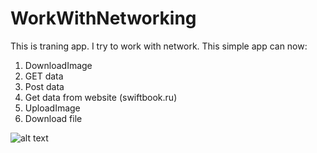 # WorkWithNetworking
This is traning app.
I try to work with network.
This simple app can now:
  1) DownloadImage
  2) GET data
  3) Post data
  4) Get data from website (swiftbook.ru)
  5) UploadImage
  6) Download file

![alt text](https://i.imgur.com/li0CJLq.png?1)
